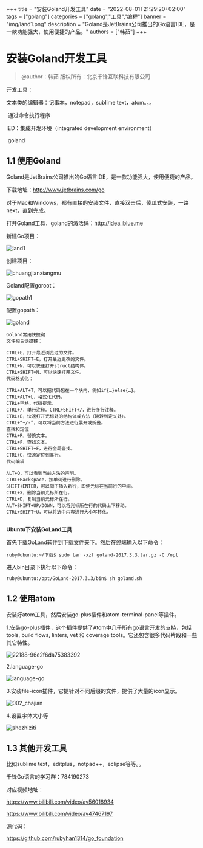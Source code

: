 +++
title = "安装Goland开发工具"
date = "2022-08-01T21:29:20+02:00"
tags = ["golang"]
categories = ["golang","工具","编程"]
banner = "img/land1.png"
description = "Goland是JetBrains公司推出的Go语言IDE，是一款功能强大，使用便捷的产品。"
authors = ["韩茹"]
+++

# 安装Goland开发工具

> @author：韩茹
> 版权所有：北京千锋互联科技有限公司

开发工具：

文本类的编辑器：记事本，notepad，sublime text，atom。。。

​	通过命令执行程序

IED：集成开发环境（integrated development environment）

​	goland



## 1.1 使用Goland

Goland是JetBrains公司推出的Go语言IDE，是一款功能强大，使用便捷的产品。

下载地址：<http://www.jetbrains.com/go>

对于Mac和Windows，都有直接的安装文件，直接双击后，傻瓜式安装，一路next，直到完成。



打开Goland工具，goland的激活码：http://idea.iblue.me



新建Go项目：

![land1](.//img/png/land1.png)



创建项目：

![chuangjianxiangmu](/img/png/chuangjianxiangmu.png)



Goland配置goroot：

![gopath1](/img/png/gopath1.png)



配置gopath：

![goland](/img/png/goland.png)





```
Goland常用快捷键
文件相关快捷键：

CTRL+E，打开最近浏览过的文件。
CTRL+SHIFT+E，打开最近更改的文件。
CTRL+N，可以快速打开struct结构体。
CTRL+SHIFT+N，可以快速打开文件。
代码格式化：

CTRL+ALT+T，可以把代码包在一个块内，例如if{…}else{…}。
CTRL+ALT+L，格式化代码。
CTRL+空格，代码提示。
CTRL+/，单行注释。CTRL+SHIFT+/，进行多行注释。
CTRL+B，快速打开光标处的结构体或方法（跳转到定义处）。
CTRL+“+/-”，可以将当前方法进行展开或折叠。
查找和定位
CTRL+R，替换文本。
CTRL+F，查找文本。
CTRL+SHIFT+F，进行全局查找。
CTRL+G，快速定位到某行。
代码编辑

ALT+Q，可以看到当前方法的声明。
CTRL+Backspace，按单词进行删除。
SHIFT+ENTER，可以向下插入新行，即使光标在当前行的中间。
CTRL+X，删除当前光标所在行。
CTRL+D，复制当前光标所在行。
ALT+SHIFT+UP/DOWN，可以将光标所在行的代码上下移动。
CTRL+SHIFT+U，可以将选中内容进行大小写转化。


```



**Ubuntu下安装GoLand工具**

首先下载GoLand软件到下载文件夹下。然后在终端输入以下命令：

```shell
ruby@ubuntu:~/下载$ sudo tar -xzf goland-2017.3.3.tar.gz -C /opt
```

进入bin目录下执行以下命令：

```shell
ruby@ubuntu:/opt/GoLand-2017.3.3/bin$ sh goland.sh
```



## 1.2 使用atom

安装好atom工具，然后安装go-plus插件和atom-terminal-panel等插件。

1.安装go-plus插件，这个插件提供了Atom中几乎所有go语言开发的支持，包括 tools, build flows, linters, vet 和 coverage tools。它还包含很多代码片段和一些其它特性。

![22188-96e2f6da75383392](/img/png/22188-96e2f6da75383392.png)



2.language-go

![language-go](/img/png/language-go.jpg)





3.安装file-icon插件，它提针对不同后缀的文件，提供了大量的icon显示。

![002_chajian](/img/png/002_chajian.png)





4.设置字体大小等

![shezhiziti](/img/png/shezhiziti.jpg)



## 1.3 其他开发工具

比如sublime text，editplus，notpad++，eclipse等等。。



千锋Go语言的学习群：784190273

对应视频地址：

https://www.bilibili.com/video/av56018934

https://www.bilibili.com/video/av47467197

源代码：

https://github.com/rubyhan1314/go_foundation













# 